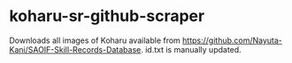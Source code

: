 # koharu-sr-github-scraper
Downloads all images of Koharu available from https://github.com/Nayuta-Kani/SAOIF-Skill-Records-Database. id.txt is manually updated.
